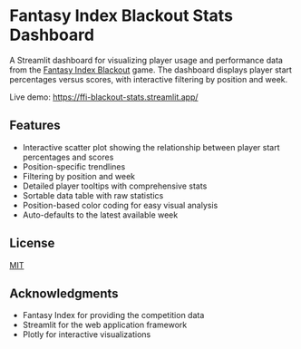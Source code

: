 # Fantasy Index Blackout Stats Dashboard

A Streamlit dashboard for visualizing player usage and performance data from the [Fantasy Index Blackout](https://fantasyindex.com/members/competitions/2024/blackout) 
game. The dashboard displays player start percentages versus scores, with interactive filtering by position and week.

Live demo: https://ffi-blackout-stats.streamlit.app/

## Features

- Interactive scatter plot showing the relationship between player start percentages and scores
- Position-specific trendlines
- Filtering by position and week
- Detailed player tooltips with comprehensive stats
- Sortable data table with raw statistics
- Position-based color coding for easy visual analysis
- Auto-defaults to the latest available week

## License

[MIT](https://choosealicense.com/licenses/mit/)

## Acknowledgments

- Fantasy Index for providing the competition data
- Streamlit for the web application framework
- Plotly for interactive visualizations